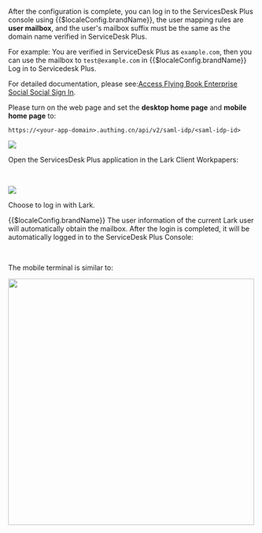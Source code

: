 <IntegrationDetailCard title="Overview">

After the configuration is complete, you can log in to the ServicesDesk Plus console using {{$localeConfig.brandName}}, the user mapping rules are **user mailbox**, and the user's mailbox suffix must be the same as the domain name verified in ServiceDesk Plus.

For example: You are verified in ServiceDesk Plus as `example.com`, then you can use the mailbox to `test@example.com` in {{$localeConfig.brandName}} Log in to Servicedesk Plus.

</IntegrationDetailCard>

<IntegrationDetailCard title="Configuring internal logins within the flying book">

For detailed documentation, please see:[Access Flying Book Enterprise Social Social Sign In](/en/connections/lark-internal/).

Please turn on the web page and set the **desktop home page** and **mobile home page** to:

```
https://<your-app-domain>.authing.cn/api/v2/saml-idp/<saml-idp-id>
```

![](~@imagesZhCn/integration/servicedesk/4-1.png)

</IntegrationDetailCard>

<IntegrationDetailCard title="Log in to the serviceDesk Plus application within the Lark client">

Open the ServicesDesk Plus application in the Lark Client Workpapers:

<br />

![](~@imagesZhCn/integration/servicedesk/4-2.png)

Choose to log in with Lark.

{{$localeConfig.brandName}} The user information of the current Lark user will automatically obtain the mailbox. After the login is completed, it will be automatically logged in to the ServiceDesk Plus Console:

<br />

The mobile terminal is similar to:

<img src="~@imagesZhCn/integration/servicedesk/4-5.jpeg" height="500px">

</IntegrationDetailCard>
